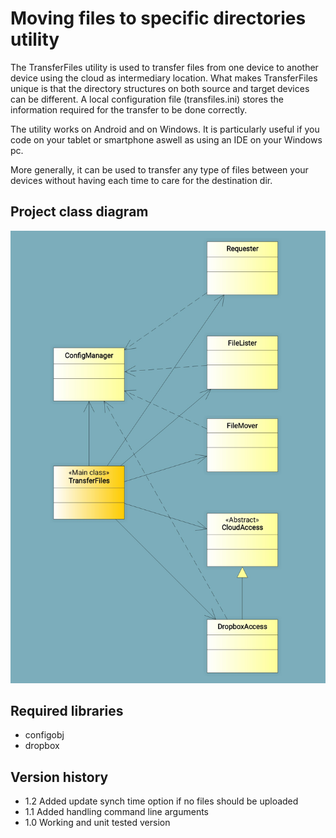 # Moving files to specific directories utility
The TransferFiles utility is used to transfer files from one device to 
another device using the cloud as intermediary location. What makes 
TransferFiles unique is that the directory structures on both source and
target devices can be different. A local configuration file (transfiles.ini)
stores the information required for the transfer to be done correctly.

The utility works on Android and on Windows. It is particularly useful if you 
code on your tablet or smartphone aswell as using an IDE on your Windows pc.

More generally, it can be used to transfer any type of files between your 
devices without having each time to care for the destination dir.

## Project class diagram
<p align="center">
  <img src="images/class_diagram.jpg" width="600" title="Transfer File class diagram">
</p>

## Required libraries
- configobj
- dropbox

## Version history
- 1.2 Added update synch time option if no files should be uploaded
- 1.1 Added handling command line arguments
- 1.0 Working and unit tested version